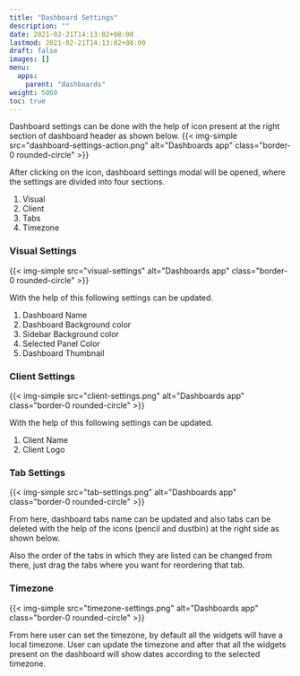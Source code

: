 ```yaml
---
title: "Dashboard Settings"
description: ""
date: 2021-02-21T14:13:02+08:00
lastmod: 2021-02-21T14:13:02+08:00
draft: false
images: []
menu:
  apps:
    parent: "dashboards"
weight: 5060
toc: true
---
```


Dashboard settings can be done with the help of icon present at the right section of dashboard header as shown below.
{{< img-simple src="dashboard-settings-action.png" alt="Dashboards app" class="border-0 rounded-circle" >}}

After clicking on the icon, dashboard settings modal will be opened, where the settings are divided into four sections.

  1. Visual
  2. Client
  3. Tabs
  4. Timezone

### Visual Settings

{{< img-simple src="visual-settings" alt="Dashboards app" class="border-0 rounded-circle" >}}

With the help of this following settings can be updated.

  1. Dashboard Name
  2. Dashboard Background color
  3. Sidebar Background color
  4. Selected Panel Color
  5. Dashboard Thumbnail

### Client Settings

{{< img-simple src="client-settings.png" alt="Dashboards app" class="border-0 rounded-circle" >}}

With the help of this following settings can be updated.

  1. Client Name
  2. Client Logo

### Tab Settings

{{< img-simple src="tab-settings.png" alt="Dashboards app" class="border-0 rounded-circle" >}}

From here, dashboard tabs name can be updated and also tabs can be deleted with the help of the icons (pencil and dustbin) at the right side as shown below. <br/>

Also the order of the tabs in which they are listed can be changed from there, just drag the tabs where you want for reordering that tab.

### Timezone

{{< img-simple src="timezone-settings.png" alt="Dashboards app" class="border-0 rounded-circle" >}}

From here user can set the timezone, by default all the widgets will have a local timezone. User can update the timezone and after that all the widgets present on the dashboard will show dates according to the selected timezone.
